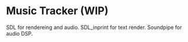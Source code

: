 # Music Tracker (WIP)

SDL for rendereing and audio.
SDL_inprint for text render.
Soundpipe for audio DSP.
